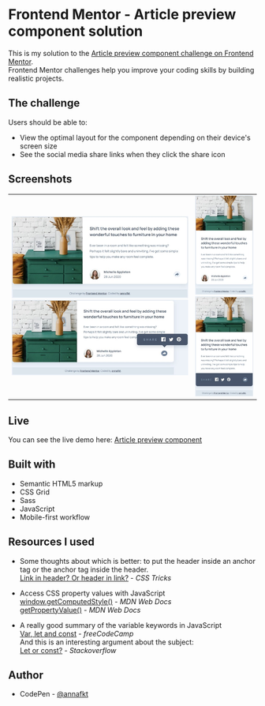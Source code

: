 # Frontend Mentor - Article preview component solution

This is my solution to the [Article preview component challenge on Frontend Mentor](https://www.frontendmentor.io/challenges/article-preview-component-dYBN_pYFT).
<br>Frontend Mentor challenges help you improve your coding skills by building realistic projects.

## The challenge

Users should be able to:

- View the optimal layout for the component depending on their device's screen size
- See the social media share links when they click the share icon

## Screenshots

<table>
  <tr>
    <td><img src="screenshots/screenshot-desktop.jpg" alt="Screenshot of the desktop layout">
    <img src="screenshots/screenshot-desktop-active.jpg" alt="Screenshot of the desktop layout (active mode"></td>
    <td><img src="screenshots/screenshot-mobile.jpg" alt="Screenshot of the mobile layout">
    <img src="screenshots/screenshot-mobile-active.jpg" alt="Screenshot of the mobile layout (active mode)"></td>
  </tr>
</table>

## Live

You can see the live demo here:
[Article preview component](https://annafkt.github.io/frontend-mentor-challenges/challenges/article-preview-component/index.html)

## Built with

- Semantic HTML5 markup
- CSS Grid
- Sass
- JavaScript
- Mobile-first workflow

## Resources I used

- Some thoughts about which is better: to put the header inside an anchor tag or the anchor tag inside the header.<br>
[Link in header? Or header in link?](https://css-tricks.com/link-header-header-link/) - *CSS Tricks*

- Access CSS property values with JavaScript<br>
[window.getComputedStyle()](https://developer.mozilla.org/en-US/docs/Web/API/Window/getComputedStyle) - *MDN Web Docs*<br>
[getPropertyValue()](https://developer.mozilla.org/en-US/docs/Web/API/CSSStyleDeclaration/getPropertyValue) - *MDN Web Docs*

- A really good summary of the variable keywords in JavaScript<br>
[Var, let and const](https://www.freecodecamp.org/news/differences-between-var-let-const-javascript/) - *freeCodeCamp*<br>
And this is an interesting argument about the subject:<br>
[Let or const?](https://stackoverflow.com/questions/41086633/in-javascript-why-should-i-usually-prefer-const-to-let) - *Stackoverflow*

## Author

- CodePen - [@annafkt](https://codepen.io/annafkt)